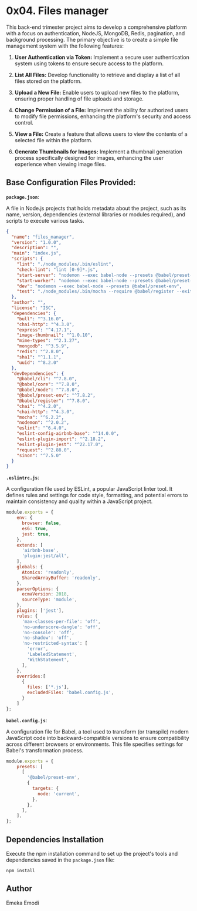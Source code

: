 # 0x04. Files manager

This back-end trimester project aims to develop a comprehensive platform with a focus on authentication, NodeJS, MongoDB, Redis, pagination, and background processing. The primary objective is to create a simple file management system with the following features:

1. **User Authentication via Token:**
Implement a secure user authentication system using tokens to ensure secure access to the platform.

2. **List All Files:**
Develop functionality to retrieve and display a list of all files stored on the platform.

3. **Upload a New File:**
Enable users to upload new files to the platform, ensuring proper handling of file uploads and storage.

4. **Change Permission of a File:**
Implement the ability for authorized users to modify file permissions, enhancing the platform's security and access control.

5. **View a File:**
Create a feature that allows users to view the contents of a selected file within the platform.

6. **Generate Thumbnails for Images:**
Implement a thumbnail generation process specifically designed for images, enhancing the user experience when viewing image files.

## Base Configuration Files Provided:

**`package.json`**: 

A file in Node.js projects that holds metadata about the project, such as its name, version, dependencies (external libraries or modules required), and scripts to execute various tasks.

```JSON
{
  "name": "files_manager",
  "version": "1.0.0",
  "description": "",
  "main": "index.js",
  "scripts": {
    "lint": "./node_modules/.bin/eslint",
    "check-lint": "lint [0-9]*.js",
    "start-server": "nodemon --exec babel-node --presets @babel/preset-env ./server.js",
    "start-worker": "nodemon --exec babel-node --presets @babel/preset-env ./worker.js",
    "dev": "nodemon --exec babel-node --presets @babel/preset-env",
    "test": "./node_modules/.bin/mocha --require @babel/register --exit" 
  },
  "author": "",
  "license": "ISC",
  "dependencies": {
    "bull": "^3.16.0",
    "chai-http": "^4.3.0",
    "express": "^4.17.1",
    "image-thumbnail": "^1.0.10",
    "mime-types": "^2.1.27",
    "mongodb": "^3.5.9",
    "redis": "^2.8.0",
    "sha1": "^1.1.1",
    "uuid": "^8.2.0"
  },
  "devDependencies": {
    "@babel/cli": "^7.8.0",
    "@babel/core": "^7.8.0",
    "@babel/node": "^7.8.0",
    "@babel/preset-env": "^7.8.2",
    "@babel/register": "^7.8.0",
    "chai": "^4.2.0",
    "chai-http": "^4.3.0",
    "mocha": "^6.2.2",
    "nodemon": "^2.0.2",
    "eslint": "^6.4.0",
    "eslint-config-airbnb-base": "^14.0.0",
    "eslint-plugin-import": "^2.18.2",
    "eslint-plugin-jest": "^22.17.0",
    "request": "^2.88.0",
    "sinon": "^7.5.0"
  }
}
```

**`.eslintrc.js`**:

A configuration file used by ESLint, a popular JavaScript linter tool. It defines rules and settings for code style, formatting, and potential errors to maintain consistency and quality within a JavaScript project.

```javascript
module.exports = {
    env: {
      browser: false,
      es6: true,
      jest: true,
    },
    extends: [
      'airbnb-base',
      'plugin:jest/all',
    ],
    globals: {
      Atomics: 'readonly',
      SharedArrayBuffer: 'readonly',
    },
    parserOptions: {
      ecmaVersion: 2018,
      sourceType: 'module',
    },
    plugins: ['jest'],
    rules: {
      'max-classes-per-file': 'off',
      'no-underscore-dangle': 'off',
      'no-console': 'off',
      'no-shadow': 'off',
      'no-restricted-syntax': [
        'error',
        'LabeledStatement',
        'WithStatement',
      ],
    },
    overrides:[
      {
        files: ['*.js'],
        excludedFiles: 'babel.config.js',
      }
    ]
};
```

**`babel.config.js`**:

A configuration file for Babel, a tool used to transform (or transpile) modern JavaScript code into backward-compatible versions to ensure compatibility across different browsers or environments. This file specifies settings for Babel's transformation process.

```javascript
module.exports = {
    presets: [
      [
        '@babel/preset-env',
        {
          targets: {
            node: 'current',
          },
        },
      ],
    ],
};
```

## Dependencies Installation

Execute the npm installation command to set up the project's tools and dependencies saved in the `package.json` file:

```shell
npm install
```

## Author

Emeka Emodi
